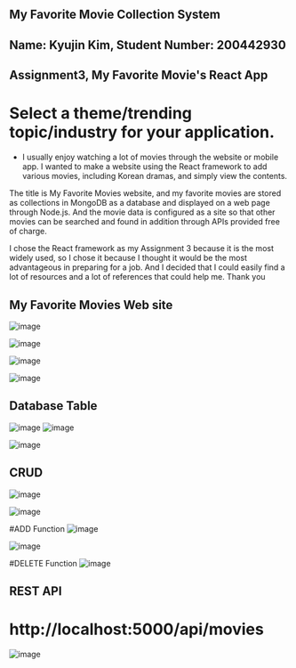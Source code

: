 ## My Favorite Movie Collection System

## Name: Kyujin Kim, Student Number: 200442930

## Assignment3, My Favorite Movie's React App 


# Select a theme/trending topic/industry for your application.
- I usually enjoy watching a lot of movies through the website or mobile app. I wanted to make a website using the React framework to add various movies, including Korean dramas, and simply view the contents.

The title is My Favorite Movies website, and my favorite movies are stored as collections in MongoDB as a database and displayed on a web page through Node.js.
And the movie data is configured as a site so that other movies can be searched and found in addition through APIs provided free of charge.

I chose the React framework as my Assignment 3 because it is the most widely used, so I chose it because I thought it would be the most advantageous in preparing for a job. And I decided that I could easily find a lot of resources and a lot of references that could help me.
Thank you

## My Favorite Movies Web site
![image](https://user-images.githubusercontent.com/104597854/181815125-818e3890-be7b-46ed-a366-d50f4438cc09.png)

![image](https://user-images.githubusercontent.com/104597854/181815242-d3f57792-99d0-4556-83fa-b9682402bed8.png)


![image](https://user-images.githubusercontent.com/104597854/181815363-0e223f69-790f-454e-9428-0f93b70deecc.png)

![image](https://user-images.githubusercontent.com/104597854/181815513-e3574476-a04f-4488-b973-76cb9af33653.png)

## Database Table
![image](https://user-images.githubusercontent.com/104597854/182200575-8671d97f-0c2f-4850-ab84-09741a8631f1.png)
![image](https://user-images.githubusercontent.com/104597854/182200679-92e537f4-a790-4c71-bd8d-7ac87b3cdf6d.png)

![image](https://user-images.githubusercontent.com/104597854/182006432-3616ec46-fb19-4176-ba13-25576ca73b80.png)

## CRUD
![image](https://user-images.githubusercontent.com/104597854/182201495-0f07a165-4b6c-4905-9ea1-9349d8be7044.png)

![image](https://user-images.githubusercontent.com/104597854/182499595-944d2662-9f96-4094-8073-90e8058eb196.png)

#ADD Function
![image](https://user-images.githubusercontent.com/104597854/182499742-9a0fcfb8-76a8-48cc-9f91-cec76c029670.png)

![image](https://user-images.githubusercontent.com/104597854/182201706-dff2eab4-1838-4be9-b676-f06a96f4bf74.png)

#DELETE Function
![image](https://user-images.githubusercontent.com/104597854/182499822-89afeddc-7343-4a07-9111-dcf0fe76a3ef.png)


## REST API
# http://localhost:5000/api/movies
![image](https://user-images.githubusercontent.com/104597854/182200894-08ca0a76-8912-442d-b4c6-07e18225c5d2.png)



